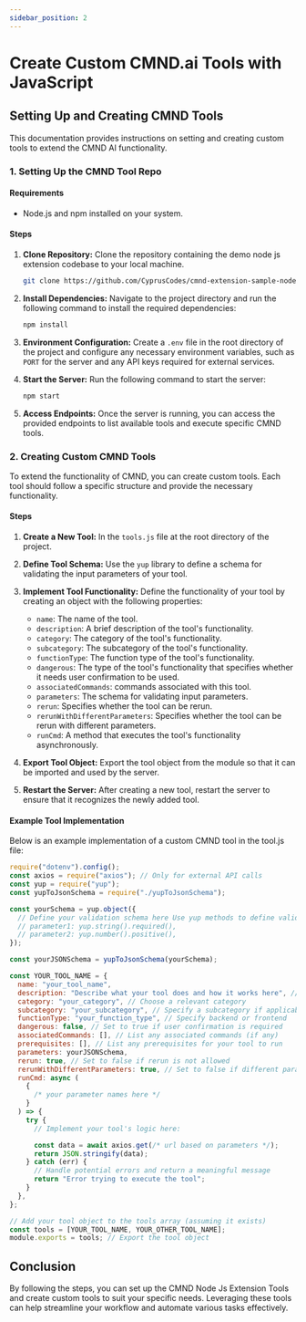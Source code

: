 ```yaml
---
sidebar_position: 2
---
```


# Create Custom CMND.ai Tools with JavaScript

## Setting Up and Creating CMND Tools

This documentation provides instructions on setting and creating custom tools to extend the CMND AI functionality.

### 1. Setting Up the CMND Tool Repo

#### Requirements

- Node.js and npm installed on your system.

#### Steps

1. **Clone Repository:** Clone the repository containing the demo node js extension codebase to your local machine.

   ```bash
   git clone https://github.com/CyprusCodes/cmnd-extension-sample-nodejs.git
   ```

2. **Install Dependencies:** Navigate to the project directory and run the following command to install the required dependencies:

   ```bash
   npm install
   ```

3. **Environment Configuration:** Create a `.env` file in the root directory of the project and configure any necessary environment variables, such as `PORT` for the server and any API keys required for external services.

4. **Start the Server:** Run the following command to start the server:

   ```bash
   npm start
   ```

5. **Access Endpoints:** Once the server is running, you can access the provided endpoints to list available tools and execute specific CMND tools.

### 2. Creating Custom CMND Tools

To extend the functionality of CMND, you can create custom tools. Each tool should follow a specific structure and provide the necessary functionality.

#### Steps

1. **Create a New Tool:** In the `tools.js` file at the root directory of the project.

2. **Define Tool Schema:** Use the `yup` library to define a schema for validating the input parameters of your tool.

3. **Implement Tool Functionality:** Define the functionality of your tool by creating an object with the following properties:

   - `name`: The name of the tool.
   - `description`: A brief description of the tool's functionality.
   - `category`: The category of the tool's functionality.
   - `subcategory`: The subcategory of the tool's functionality.
   - `functionType`: The function type of the tool's functionality.
   - `dangerous`: The type of the tool's functionality that specifies whether it needs user confirmation to be used.
   - `associatedCommands`: commands associated with this tool.
   - `parameters`: The schema for validating input parameters.
   - `rerun`: Specifies whether the tool can be rerun.
   - `rerunWithDifferentParameters`: Specifies whether the tool can be rerun with different parameters.
   - `runCmd`: A method that executes the tool's functionality asynchronously.

4. **Export Tool Object:** Export the tool object from the module so that it can be imported and used by the server.

5. **Restart the Server:** After creating a new tool, restart the server to ensure that it recognizes the newly added tool.

#### Example Tool Implementation

Below is an example implementation of a custom CMND tool in the tool.js file:

```js
require("dotenv").config();
const axios = require("axios"); // Only for external API calls
const yup = require("yup");
const yupToJsonSchema = require("./yupToJsonSchema");

const yourSchema = yup.object({
  // Define your validation schema here Use yup methods to define validation rules for each parameter
  // parameter1: yup.string().required(),
  // parameter2: yup.number().positive(),
});

const yourJSONSchema = yupToJsonSchema(yourSchema);

const YOUR_TOOL_NAME = {
  name: "your_tool_name",
  description: "Describe what your tool does and how it works here", // Describe functionality
  category: "your_category", // Choose a relevant category
  subcategory: "your_subcategory", // Specify a subcategory if applicable
  functionType: "your_function_type", // Specify backend or frontend
  dangerous: false, // Set to true if user confirmation is required
  associatedCommands: [], // List any associated commands (if any)
  prerequisites: [], // List any prerequisites for your tool to run
  parameters: yourJSONSchema,
  rerun: true, // Set to false if rerun is not allowed
  rerunWithDifferentParameters: true, // Set to false if different parameters are not allowed
  runCmd: async (
    {
      /* your parameter names here */
    }
  ) => {
    try {
      // Implement your tool's logic here:

      const data = await axios.get(/* url based on parameters */);
      return JSON.stringify(data);
    } catch (err) {
      // Handle potential errors and return a meaningful message
      return "Error trying to execute the tool";
    }
  },
};

// Add your tool object to the tools array (assuming it exists)
const tools = [YOUR_TOOL_NAME, YOUR_OTHER_TOOL_NAME];
module.exports = tools; // Export the tool object
```

## Conclusion

By following the steps, you can set up the CMND Node Js Extension Tools and create custom tools to suit your specific needs. Leveraging these tools can help streamline your workflow and automate various tasks effectively.
